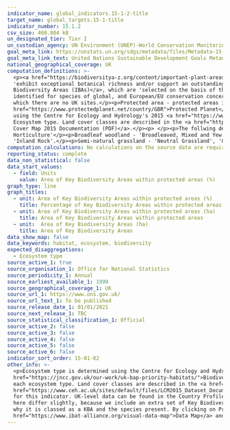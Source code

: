 ```yaml
---
indicator_name: global_indicators.15-1-2-title
target_name: global_targets.15-1-title
indicator_number: 15.1.2
csv_size: 460.804 kB
un_designated_tier: Tier I
un_custodian_agency: UN Environment (UNEP)-World Conservation Monitoring Centre (WCMC), UN Environment (UNEP)
goal_meta_link: https://unstats.un.org/sdgs/metadata/files/Metadata-15-01-02.pdf
goal_meta_link_text: United Nations Sustainable Development Goals Metadata (PDF 455 KB)
national_geographical_coverage: UK
computation_definitions: >-
  <p><a href="https://biodiversitya-z.org/content/important-plant-areas-ipa">Key Biodiversity Area</a> - Key Biodiversity Areas (KBAs) include 1) <a href="https://biodiversitya-z.org/content/important-plant-areas-ipa">Important Plant Areas</a>, which are natural or semi-natural sites that
  'exhibit exceptional botanical richness and/or support an outstanding assemblage of rare, threatened and/or endemic plant species and/or vegetation of high botanic value', 2) <a href="https://www.arcgis.com/home/item.html?id=c38f60f68f094f269d90db26b1381837">Important Bird and
  Biodiversity Areas (IBAs)</a>, which are 'selected on the basis of the bird numbers and species complements they hold. IBAs are particularly important for species that congregate in large numbers, such as wintering and passage waterbirds and breeding seabirds. Many sites have also been
  identified for species of global, and European/EU conservation concern.', and 3) Alliance for Zero Extinction sites, which contain '95% or more of the remaining population of one or more species listed as endangered or critically endangered on the IUCN Red List of Threatened Species' of
  which there are no UK sites.</p><p>Protected area - protected areas include Nature Reserves, National Parks, Areas of Outsatnding Natural Beauty (AONB), Sites of Special Scientific Interest (SSSI), Heritage Coast, and National Scenic Areas. For the full list of designations please see <a
  href="https://www.protectedplanet.net/country/GBR">Protected Planet</a>. Protected areas are taken from the World Database of Protected Areas (WDPA). Note that the data presented here do not include any Marine Protected Areas (MPAs).</p><p>Ecosystem type - Ecosystem type is determined
  using the Centre for Ecology and Hydrology's 2015 <a href="https://www.ceh.ac.uk/services/land-cover-map-2015">Land Cover Map (LCM2015)</a>. This uses satellite data to categorise land into land cover classes, which are further aggregated to 'aggregate classes', here referred to as
  Ecosystem type. Land cover classes are described in the <a href="https://data.jncc.gov.uk/data/0b7943ea-2eee-47a9-bd13-76d1d66d471f/JNCC-Report-307-SCAN-WEB.pdf">JNCC Report 307</a> and in the <a href="https://www.ceh.ac.uk/sites/default/files/LCM2015_Dataset_Documentation.pdf">Land
  Cover Map 2015 Documentation (PDF)</a>.</p><p> </p><p>The follwing definitions give the broad habitats included in each Ecosystem type, with notes in brackets. Where no definition is given, the boad habitat name is the same as the ecosystem type -</p><p>Arable - 'Arable and
  Horticulture'</p><p>Broadleaf woodland - 'Broadleaved, Mixed and Yew Woodland'</p><p>Coastal - 'Supra-littoral Rock', 'Littoral Rock' and 'Littoral Sediment' (including saltmarsh)</p><p>Mountain, heath, bog - 'Dwarf Shrub Heath' (including heather and heather grassland), 'Bog', and
  'Inland Rock'.</p><p>Semi-natural grassland - 'Neutral Grassland', 'Calcareous Grassland', 'Acid Grassland', and 'Fen, Marsh and Swamp'.</p>
computation_calculations: No calculations on the source data are required.
reporting_status: complete
data_non_statistical: false
data_start_values:
  - field: Units
    value: Area of Key Biodiversity Areas within protected areas (%)
graph_type: line
graph_titles:
  - unit: Area of Key Biodiversity Areas within protected areas (%)
    title: Percentage of Key Biodiversity Areas within protected areas
  - unit: Area of Key Biodiversity Areas within protected areas (ha)
    title: Area of Key Biodiversity Areas within protected areas
  - unit:  Area of Key Biodiversity Areas (ha)
    title: Area of Key Biodiversity Areas
data_show_map: false
data_keywords: habitat, ecosystem, biodiversity
expected_disaggregations:
  - Ecosystem type
source_active_1: true
source_organisation_1: Office for National Statistics
source_periodicity_1: Annual
source_earliest_available_1: 1999
source_geographical_coverage_1: UK
source_url_1: https://www.ons.gov.uk/
source_url_text_1: To be published
source_release_date_1: 01/01/2021
source_next_release_1: TBC
source_statistical_classification_1: Official
source_active_2: false
source_active_3: false
source_active_4: false
source_active_5: false
source_active_6: false
indicator_sort_order: 15-01-02
other_info: >-
  <p>Ecosystem type is determined using the Centre for Ecology and Hydrology's 2015 <a href="https://www.ceh.ac.uk/services/land-cover-map-2015">Land Cover Map (LCM2015)</a>. This uses satellite data to categorise land into land cover classes, which are based on the <a
  href="https://jncc.gov.uk/our-work/uk-bap-priority-habitats/">Biodiversity Action Plan (BAP) Broad Habitats</a>. Land cover classes are further aggregated to 'aggregate classes', here referred to as Ecosystem type.  See definitions (above) for the land cover classes that are included in
  each ecosystem type. Land cover classes are described in the <a href="https://data.jncc.gov.uk/data/0b7943ea-2eee-47a9-bd13-76d1d66d471f/JNCC-Report-307-SCAN-WEB.pdf">JNCC Report 307 (PDF)</a>. Please see the <a
  href="https://www.ceh.ac.uk/sites/default/files/LCM2015_Dataset_Documentation.pdf">Land Cover Map 2015 Documentation (PDF)</a> for methods.</p><p><a href="https://www.ibat-alliance.org/dashboard">The International Biodiversity Assessment Tool (IBAT)</a> reports international data
  for this indicator. UK-level data can be found in the Country Profiles, with further information included on Protected Area designation types, and IUCN management categories. To view these you will need to create a log in but this is free to do. Please note that the figures we present
  here differ slightly, because we include an extra set of Key Biodiversity Areas (KBAs), namely Important Plant Areas. IBAT gives the option to view individula KBAs and Protected Areas on a map - by clicking on KBAs, and then on the name of the area the user is given more information on
  why it is classed as a KBA and the species present. By clicking on Protected Areas, and then on the name of the area, the user is taken to the individual area on <a href="https://www.protectedplanet.net/en/search-areas?geo_type=site">Protected Planet</a>. To use the map go to <a
  href="https://www.ibat-alliance.org/visual-data-map">Data Map</a> and make selections in Apply Layers.</p><p> Data follows the UN specification for this indicator. This indicator has not been identified in collaboration with topic experts.
---
```

